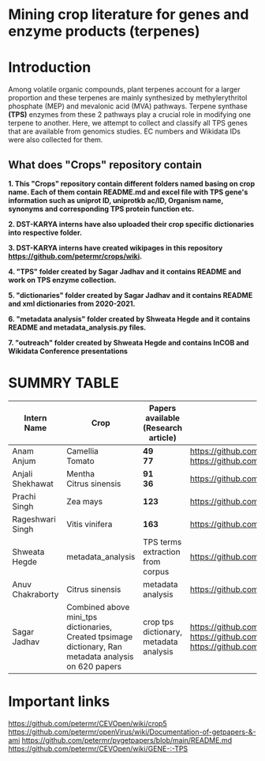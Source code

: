 # Mining crop literature for genes and enzyme products (terpenes)

# Introduction
Among volatile organic compounds, plant terpenes account for a larger proportion and these terpenes are mainly synthesized by methylerythritol phosphate (MEP) and mevalonic acid (MVA) pathways. Terpene synthase **(TPS)** enzymes from these 2 pathways play a crucial role in modifying one terpene to another. Here, we attempt to collect and classify all TPS genes that are available from genomics studies. EC numbers and Wikidata IDs were also collected for them.

## What does "Crops" repository contain

**1. This "Crops" repository contain different folders named basing on crop name. Each of them contain README.md and excel file with TPS gene's information such as uniprot ID, uniprotkb ac/ID, Organism name, synonyms and corresponding TPS protein function etc.** 

**2. DST-KARYA interns have also uploaded their crop specific dictionaries into respective folder.**

**3. DST-KARYA interns have created wikipages in this repository https://github.com/petermr/crops/wiki.**

**4. "TPS" folder created by Sagar Jadhav and it contains README and work on TPS enzyme collection.**

**5. "dictionaries" folder created by Sagar Jadhav and it contains README and xml dictionaries from 2020-2021.**

**6. "metadata analysis" folder created by Shweata Hegde and it contains README and metadata_analysis.py files.**

**7. "outreach" folder created by Shweata Hegde and contains InCOB and Wikidata Conference presentations**


##

# SUMMRY TABLE

| Intern Name|Crop| Papers available (Research article)|Wikipage|
   | --- | --- | --- |--- |
   |Anam Anjum|Camellia<br/>Tomato | **49**<br/>**77**|https://github.com/petermr/crops/blob/main/Solanum%20lycopersicum/eo_tomato.xml https://github.com/petermr/crops/blob/main/Camellia/eo_CAMSITps.xml|
   | Anjali Shekhawat|Mentha<br/>Citrus sinensis | **91**<br/>**36** | https://github.com/petermr/crops/blob/main/Mentha/eo_menthaTPS.xml|
   | Prachi Singh|Zea mays | **123** | https://github.com/petermr/crops/blob/main/Zea%20mays/eo_ZeaTPS.xml|
   | Rageshwari Singh |Vitis vinifera | **163** |https://github.com/petermr/crops/blob/main/Vitis%20vinifera/eo_VVinifera.xml|
   |Shweata Hegde |metadata_analysis |TPS terms extraction from corpus|https://github.com/petermr/crops/tree/main/metadata_analysis |
   |Anuv Chakraborty | Citrus sinensis|metadata analysis|https://github.com/petermr/CEVOpen/wiki/Activities-Summary:-Anuv|
   |Sagar Jadhav | Combined above mini_tps dictionaries, Created tpsimage dictionary, Ran metadata analysis on 620 papers|crop tps dictionary, metadata analysis|https://github.com/petermr/crops/blob/main/dictinaries/crop_tpsenzyme.xml  https://github.com/petermr/crops/blob/main/dictinaries/tpsimage.xml https://github.com/petermr/crops/blob/main/TPS%20sentences_full_search_result.csv|
  
##

# Important links
https://github.com/petermr/CEVOpen/wiki/crop5      
https://github.com/petermr/openVirus/wiki/Documentation-of-getpapers-&-ami       https://github.com/petermr/pygetpapers/blob/main/README.md      
https://github.com/petermr/CEVOpen/wiki/GENE-:-TPS
